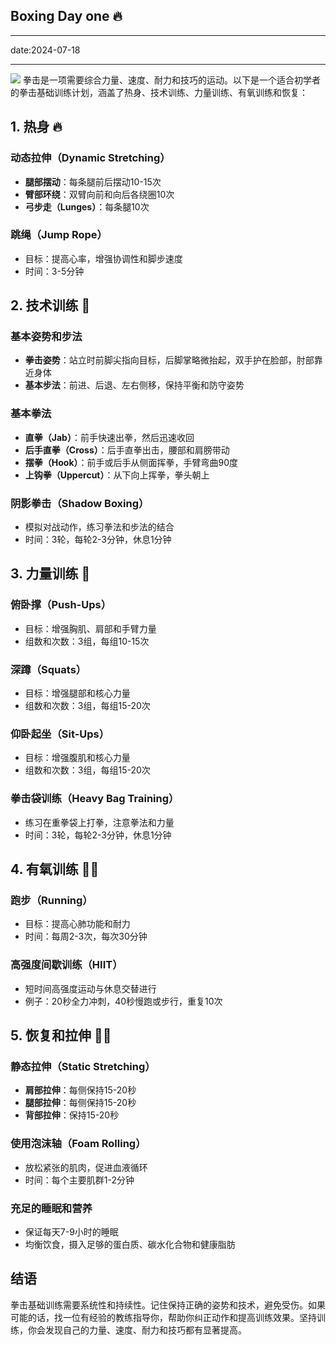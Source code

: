 ## Boxing Day one 🔥
---

date:2024-07-18


---


![](../../../3b44a718-2515-4f2a-a414-5cc285631f7f.webp)
拳击是一项需要综合力量、速度、耐力和技巧的运动。以下是一个适合初学者的拳击基础训练计划，涵盖了热身、技术训练、力量训练、有氧训练和恢复：

## 1. 热身 🔥

### 动态拉伸（Dynamic Stretching）
- **腿部摆动**：每条腿前后摆动10-15次
- **臂部环绕**：双臂向前和向后各绕圈10次
- **弓步走（Lunges）**：每条腿10次

### 跳绳（Jump Rope）
- 目标：提高心率，增强协调性和脚步速度
- 时间：3-5分钟

## 2. 技术训练 🥊

### 基本姿势和步法
- **拳击姿势**：站立时前脚尖指向目标，后脚掌略微抬起，双手护在脸部，肘部靠近身体
- **基本步法**：前进、后退、左右侧移，保持平衡和防守姿势

### 基本拳法
- **直拳（Jab）**：前手快速出拳，然后迅速收回
- **后手直拳（Cross）**：后手直拳出击，腰部和肩膀带动
- **摆拳（Hook）**：前手或后手从侧面挥拳，手臂弯曲90度
- **上钩拳（Uppercut）**：从下向上挥拳，拳头朝上

### 阴影拳击（Shadow Boxing）
- 模拟对战动作，练习拳法和步法的结合
- 时间：3轮，每轮2-3分钟，休息1分钟

## 3. 力量训练 💪

### 俯卧撑（Push-Ups）
- 目标：增强胸肌、肩部和手臂力量
- 组数和次数：3组，每组10-15次

### 深蹲（Squats）
- 目标：增强腿部和核心力量
- 组数和次数：3组，每组15-20次

### 仰卧起坐（Sit-Ups）
- 目标：增强腹肌和核心力量
- 组数和次数：3组，每组15-20次

### 拳击袋训练（Heavy Bag Training）
- 练习在重拳袋上打拳，注意拳法和力量
- 时间：3轮，每轮2-3分钟，休息1分钟

## 4. 有氧训练 🏃‍♂️

### 跑步（Running）
- 目标：提高心肺功能和耐力
- 时间：每周2-3次，每次30分钟

### 高强度间歇训练（HIIT）
- 短时间高强度运动与休息交替进行
- 例子：20秒全力冲刺，40秒慢跑或步行，重复10次

## 5. 恢复和拉伸 🧘‍♂️

### 静态拉伸（Static Stretching）
- **肩部拉伸**：每侧保持15-20秒
- **腿部拉伸**：每侧保持15-20秒
- **背部拉伸**：保持15-20秒

### 使用泡沫轴（Foam Rolling）
- 放松紧张的肌肉，促进血液循环
- 时间：每个主要肌群1-2分钟

### 充足的睡眠和营养
- 保证每天7-9小时的睡眠
- 均衡饮食，摄入足够的蛋白质、碳水化合物和健康脂肪

## 结语

拳击基础训练需要系统性和持续性。记住保持正确的姿势和技术，避免受伤。如果可能的话，找一位有经验的教练指导你，帮助你纠正动作和提高训练效果。坚持训练，你会发现自己的力量、速度、耐力和技巧都有显著提高。
